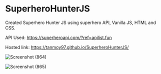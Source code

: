 # SuperheroHunterJS
Created Superhero Hunter JS using superhero API, Vanilla JS, HTML and CSS.

API Used: https://superheroapi.com/?ref=apilist.fun

Hosted link: https://tanmoy97.github.io/SuperheroHunterJS/

![Screenshot (864)](https://user-images.githubusercontent.com/53449205/169882203-c142aada-8621-496a-a987-6f424599f355.png)

![Screenshot (865)](https://user-images.githubusercontent.com/53449205/169882731-f395ffa8-c7dc-4859-910a-39bda8c7dd38.png)

